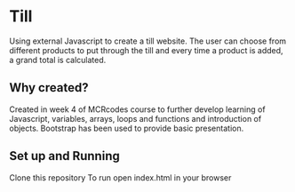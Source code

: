 # Till
Using external Javascript to create a till website. The user can choose from different products to put through the till and every time a product is added, a grand total is calculated.

## Why created?
Created in week 4 of MCRcodes course to further develop learning of Javascript, variables, arrays, loops and functions and introduction of objects. Bootstrap has been used to provide basic presentation.

## Set up and Running
Clone this repository
To run open index.html in your browser




